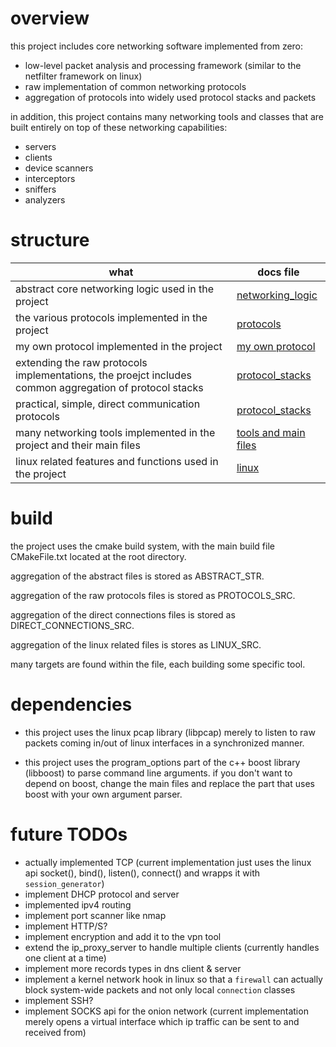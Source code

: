 # overview

this project includes core networking software implemented from zero:

* low-level packet analysis and processing framework (similar to the netfilter framework on linux)
* raw implementation of common networking protocols
* aggregation of protocols into widely used protocol stacks and packets

in addition, this project contains many networking tools and classes that are built entirely on top of these networking capabilities:

* servers
* clients
* device scanners
* interceptors
* sniffers
* analyzers

# structure

| what                                                                                                    | docs file                                    |
|---------------------------------------------------------------------------------------------------------|----------------------------------------------|
| abstract core networking logic used in the project                                                      | [networking_logic](docs/networking_logic.md) |
| the various protocols implemented in the project                                                        | [protocols](docs/protocols.md)               |
| my own protocol implemented in the project                                                              | [my own protocol](docs/my_own_protocol.md)   |  
| extending the raw protocols implementations, the proejct includes common aggregation of protocol stacks | [protocol_stacks](docs/protocol_stacks.md)   |
| practical, simple, direct communication protocols                                                       | [protocol_stacks](docs/protocol_stacks.md)   |
| many networking tools implemented in the project and their main files                                   | [tools and main files](docs/tools_and_main.md)        |
| linux related features and functions used in the project                                                | [linux](docs/linux_related.md)               |

# build

the project uses the cmake build system, with the main build file CMakeFile.txt located at the root directory.

aggregation of the abstract files is stored as ABSTRACT_STR.

aggregation of the raw protocols files is stored as PROTOCOLS_SRC.

aggregation of the direct connections files is stored as DIRECT_CONNECTIONS_SRC.

aggregation of the linux related files is stores as LINUX_SRC.

many targets are found within the file, each building some specific tool.

# dependencies

* this project uses the linux pcap library (libpcap) merely to listen to raw packets coming in/out of linux interfaces
  in a synchronized manner.

* this project uses the program_options part of the c++ boost library (libboost) to parse command line arguments.
  if you don't want to depend on boost, change the main files and replace the part that uses boost with your own
  argument parser.

# future TODOs
* actually implemented TCP (current implementation just uses the linux api socket(), bind(), listen(), connect() and wrapps it with `session_generator`)
* implement DHCP protocol and server
* implemented ipv4 routing
* implement port scanner like nmap
* implement HTTP/S?
* implement encryption and add it to the vpn tool
* extend the ip_proxy_server to handle multiple clients (currently handles one client at a time)
* implement more records types in dns client & server
* implement a kernel network hook in linux so that a `firewall` can actually block system-wide packets and not only local `connection` classes
* implement SSH?
* implement SOCKS api for the onion network (current implementation merely opens a virtual interface which ip traffic can be sent to and received from)